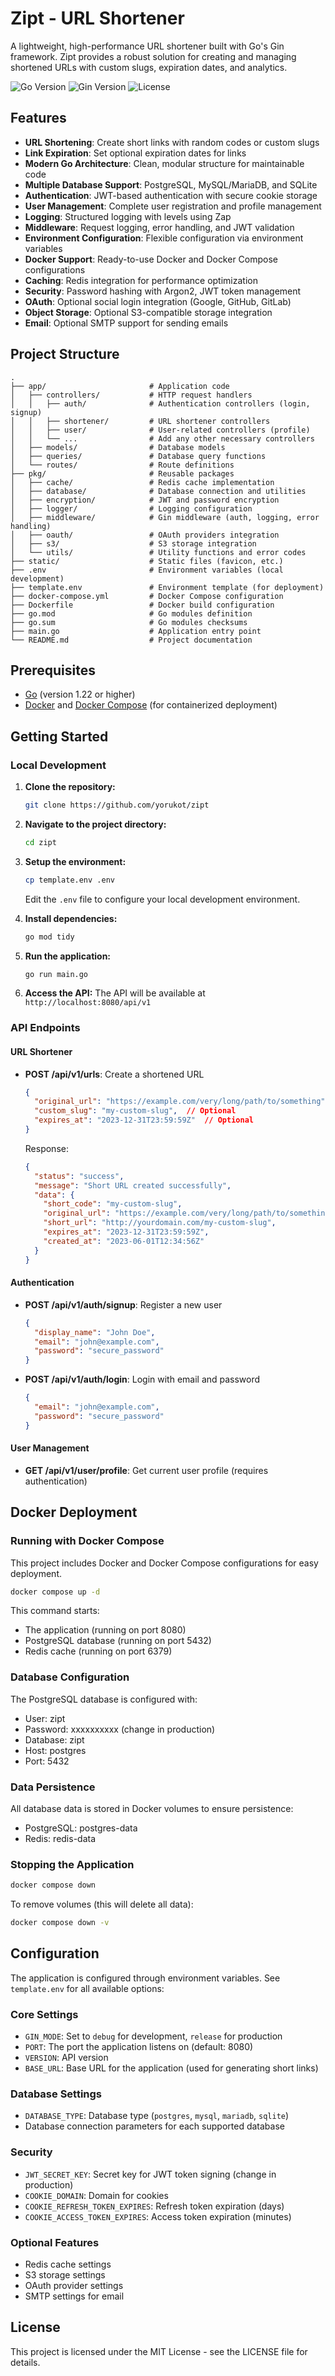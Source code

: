 # Zipt - URL Shortener

A lightweight, high-performance URL shortener built with Go's Gin framework. Zipt provides a robust solution for creating and managing shortened URLs with custom slugs, expiration dates, and analytics.

![Go Version](https://img.shields.io/badge/Go-v1.22+-blue.svg)
![Gin Version](https://img.shields.io/badge/Gin-v1.10.0-green.svg)
![License](https://img.shields.io/badge/License-MIT-yellow.svg)

## Features

- **URL Shortening**: Create short links with random codes or custom slugs
- **Link Expiration**: Set optional expiration dates for links
- **Modern Go Architecture**: Clean, modular structure for maintainable code
- **Multiple Database Support**: PostgreSQL, MySQL/MariaDB, and SQLite
- **Authentication**: JWT-based authentication with secure cookie storage
- **User Management**: Complete user registration and profile management
- **Logging**: Structured logging with levels using Zap
- **Middleware**: Request logging, error handling, and JWT validation
- **Environment Configuration**: Flexible configuration via environment variables
- **Docker Support**: Ready-to-use Docker and Docker Compose configurations
- **Caching**: Redis integration for performance optimization
- **Security**: Password hashing with Argon2, JWT token management
- **OAuth**: Optional social login integration (Google, GitHub, GitLab)
- **Object Storage**: Optional S3-compatible storage integration
- **Email**: Optional SMTP support for sending emails

## Project Structure

```
.
├── app/                       # Application code
│   ├── controllers/           # HTTP request handlers
│   │   ├── auth/              # Authentication controllers (login, signup)
│   │   ├── shortener/         # URL shortener controllers
│   │   ├── user/              # User-related controllers (profile)
│   │   └── ...                # Add any other necessary controllers
│   ├── models/                # Database models
│   ├── queries/               # Database query functions
│   └── routes/                # Route definitions
├── pkg/                       # Reusable packages
│   ├── cache/                 # Redis cache implementation
│   ├── database/              # Database connection and utilities
│   ├── encryption/            # JWT and password encryption
│   ├── logger/                # Logging configuration
│   ├── middleware/            # Gin middleware (auth, logging, error handling)
│   ├── oauth/                 # OAuth providers integration
│   ├── s3/                    # S3 storage integration
│   └── utils/                 # Utility functions and error codes
├── static/                    # Static files (favicon, etc.)
├── .env                       # Environment variables (local development)
├── template.env               # Environment template (for deployment)
├── docker-compose.yml         # Docker Compose configuration
├── Dockerfile                 # Docker build configuration
├── go.mod                     # Go modules definition
├── go.sum                     # Go modules checksums
├── main.go                    # Application entry point
└── README.md                  # Project documentation
```

## Prerequisites

- [Go](https://golang.org/doc/install) (version 1.22 or higher)
- [Docker](https://docs.docker.com/get-docker/) and [Docker Compose](https://docs.docker.com/compose/install/) (for containerized deployment)

## Getting Started

### Local Development

1. **Clone the repository:**
   ```bash
   git clone https://github.com/yorukot/zipt
   ```

2. **Navigate to the project directory:**
   ```bash
   cd zipt
   ```

3. **Setup the environment:**
   ```bash
   cp template.env .env
   ```
   Edit the `.env` file to configure your local development environment.

4. **Install dependencies:**
   ```bash
   go mod tidy
   ```

5. **Run the application:**
   ```bash
   go run main.go
   ```

6. **Access the API:**
   The API will be available at `http://localhost:8080/api/v1`

### API Endpoints

#### URL Shortener

- **POST /api/v1/urls**: Create a shortened URL
  ```json
  {
    "original_url": "https://example.com/very/long/path/to/something",
    "custom_slug": "my-custom-slug",  // Optional
    "expires_at": "2023-12-31T23:59:59Z"  // Optional
  }
  ```
  Response:
  ```json
  {
    "status": "success",
    "message": "Short URL created successfully",
    "data": {
      "short_code": "my-custom-slug",
      "original_url": "https://example.com/very/long/path/to/something",
      "short_url": "http://yourdomain.com/my-custom-slug",
      "expires_at": "2023-12-31T23:59:59Z",
      "created_at": "2023-06-01T12:34:56Z"
    }
  }
  ```

#### Authentication

- **POST /api/v1/auth/signup**: Register a new user
  ```json
  {
    "display_name": "John Doe",
    "email": "john@example.com",
    "password": "secure_password"
  }
  ```

- **POST /api/v1/auth/login**: Login with email and password
  ```json
  {
    "email": "john@example.com",
    "password": "secure_password"
  }
  ```

#### User Management

- **GET /api/v1/user/profile**: Get current user profile (requires authentication)

## Docker Deployment

### Running with Docker Compose

This project includes Docker and Docker Compose configurations for easy deployment.

```bash
docker compose up -d
```

This command starts:
- The application (running on port 8080)
- PostgreSQL database (running on port 5432)
- Redis cache (running on port 6379)

### Database Configuration

The PostgreSQL database is configured with:
- User: zipt
- Password: xxxxxxxxxx (change in production)
- Database: zipt
- Host: postgres
- Port: 5432

### Data Persistence

All database data is stored in Docker volumes to ensure persistence:
- PostgreSQL: postgres-data
- Redis: redis-data

### Stopping the Application

```bash
docker compose down
```

To remove volumes (this will delete all data):
```bash
docker compose down -v
```

## Configuration

The application is configured through environment variables. See `template.env` for all available options:

### Core Settings
- `GIN_MODE`: Set to `debug` for development, `release` for production
- `PORT`: The port the application listens on (default: 8080)
- `VERSION`: API version
- `BASE_URL`: Base URL for the application (used for generating short links)

### Database Settings
- `DATABASE_TYPE`: Database type (`postgres`, `mysql`, `mariadb`, `sqlite`)
- Database connection parameters for each supported database

### Security
- `JWT_SECRET_KEY`: Secret key for JWT token signing (change in production)
- `COOKIE_DOMAIN`: Domain for cookies
- `COOKIE_REFRESH_TOKEN_EXPIRES`: Refresh token expiration (days)
- `COOKIE_ACCESS_TOKEN_EXPIRES`: Access token expiration (minutes)

### Optional Features
- Redis cache settings
- S3 storage settings
- OAuth provider settings
- SMTP settings for email

## License

This project is licensed under the MIT License - see the LICENSE file for details.
